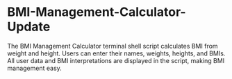 # BMI-Management-Calculator-Update
The BMI Management Calculator terminal shell script calculates BMI from weight and height. Users can enter their names, weights, heights, and BMIs. All user data and BMI interpretations are displayed in the script, making BMI management easy.

